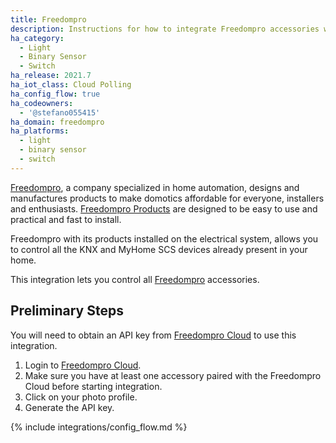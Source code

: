```yaml
---
title: Freedompro
description: Instructions for how to integrate Freedompro accessories within Home Assistant.
ha_category:
  - Light
  - Binary Sensor
  - Switch
ha_release: 2021.7
ha_iot_class: Cloud Polling
ha_config_flow: true
ha_codeowners:
  - '@stefano055415'
ha_domain: freedompro
ha_platforms:
  - light
  - binary sensor
  - switch
---
```


[Freedompro](https://freedompro.eu/), a company specialized in home automation, designs and manufactures products to make domotics affordable for everyone, installers and enthusiasts. [Freedompro Products](https://freedompro.eu/collections/easykon) are designed to be easy to use and practical and fast to install.

Freedompro with its products installed on the electrical system, allows you to control all the KNX and MyHome SCS devices already present in your home.

This integration lets you control all [Freedompro](https://freedompro.eu/) accessories.

## Preliminary Steps

You will need to obtain an API key from [Freedompro Cloud](https://home.freedompro.eu/) to use this integration.

1. Login to [Freedompro Cloud](https://home.freedompro.eu/).
2. Make sure you have at least one accessory paired with the Freedompro Cloud before starting integration.
3. Click on your photo profile.
4. Generate the API key.

{% include integrations/config_flow.md %}
